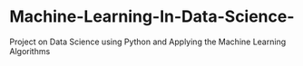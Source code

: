 # Machine-Learning-In-Data-Science-
Project on Data Science using Python and Applying the Machine Learning Algorithms 
